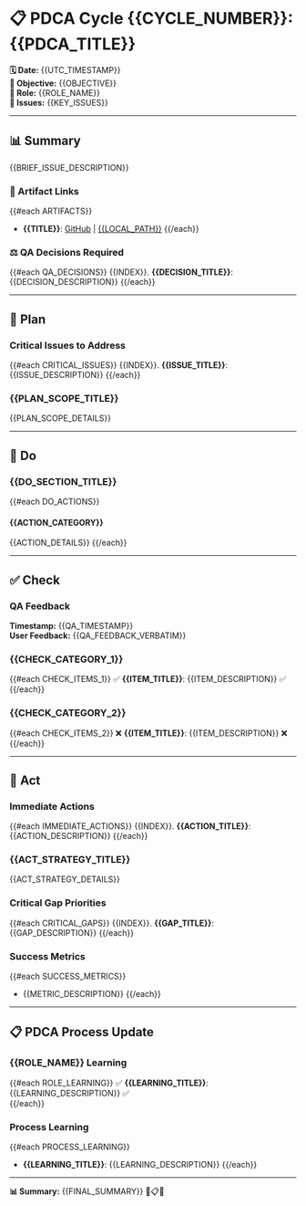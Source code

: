 # 📋 **PDCA Cycle {{CYCLE_NUMBER}}: {{PDCA_TITLE}}**

**🗓️ Date:** {{UTC_TIMESTAMP}}  
**🎯 Objective:** {{OBJECTIVE}}  
**👤 Role:** {{ROLE_NAME}}  
**🚨 Issues:** {{KEY_ISSUES}}

---

## **📊 Summary**

{{BRIEF_ISSUE_DESCRIPTION}}

### **🔗 Artifact Links**

{{#each ARTIFACTS}}
- **{{TITLE}}**: [GitHub]({{GITHUB_URL}}) | [{{LOCAL_PATH}}]({{LOCAL_PATH}})
{{/each}}

### **⚖️ QA Decisions Required**

{{#each QA_DECISIONS}}
{{INDEX}}. **{{DECISION_TITLE}}**: {{DECISION_DESCRIPTION}}
{{/each}}

---

## **📝 Plan**

### **Critical Issues to Address**
{{#each CRITICAL_ISSUES}}
{{INDEX}}. **{{ISSUE_TITLE}}**: {{ISSUE_DESCRIPTION}}
{{/each}}

### **{{PLAN_SCOPE_TITLE}}**
{{PLAN_SCOPE_DETAILS}}

---

## **🔧 Do**

### **{{DO_SECTION_TITLE}}**

{{#each DO_ACTIONS}}
#### **{{ACTION_CATEGORY}}**
{{ACTION_DETAILS}}
{{/each}}

---

## **✅ Check**

### **QA Feedback**
**Timestamp:** {{QA_TIMESTAMP}}  
**User Feedback:** {{QA_FEEDBACK_VERBATIM}}

### **{{CHECK_CATEGORY_1}}**
{{#each CHECK_ITEMS_1}}
✅ **{{ITEM_TITLE}}**: {{ITEM_DESCRIPTION}} ✅  
{{/each}}

### **{{CHECK_CATEGORY_2}}**
{{#each CHECK_ITEMS_2}}
❌ **{{ITEM_TITLE}}**: {{ITEM_DESCRIPTION}} ❌  
{{/each}}

---

## **🚀 Act**

### **Immediate Actions**
{{#each IMMEDIATE_ACTIONS}}
{{INDEX}}. **{{ACTION_TITLE}}**: {{ACTION_DESCRIPTION}}
{{/each}}

### **{{ACT_STRATEGY_TITLE}}**
{{ACT_STRATEGY_DETAILS}}

### **Critical Gap Priorities**
{{#each CRITICAL_GAPS}}
{{INDEX}}. **{{GAP_TITLE}}**: {{GAP_DESCRIPTION}}
{{/each}}

### **Success Metrics**
{{#each SUCCESS_METRICS}}
- {{METRIC_DESCRIPTION}}
{{/each}}

---

## **📋 PDCA Process Update**

### **{{ROLE_NAME}} Learning**
{{#each ROLE_LEARNING}}
✅ **{{LEARNING_TITLE}}**: {{LEARNING_DESCRIPTION}} ✅  
{{/each}}

### **Process Learning**
{{#each PROCESS_LEARNING}}
- **{{LEARNING_TITLE}}**: {{LEARNING_DESCRIPTION}}
{{/each}}

---

**📊 Summary:** {{FINAL_SUMMARY}} 🚨📋✅
